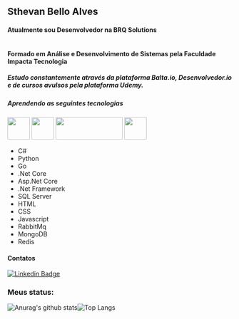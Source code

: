 ## Sthevan Bello Alves
####  Atualmente sou Desenvolvedor na BRQ Solutions <br><br>

#### Formado em Análise e Desenvolvimento de Sistemas pela Faculdade Impacta Tecnologia
##### Estudo constantemente através da plataforma Balta.io, Desenvolvedor.io e de cursos avulsos pela plataforma Udemy.
##### Aprendendo as seguintes tecnologias
<img src="https://cdn.jsdelivr.net/gh/devicons/devicon/icons/csharp/csharp-original.svg" width="50" height="50"/> <img src="https://cdn.jsdelivr.net/gh/devicons/devicon/icons/dotnetcore/dotnetcore-original.svg" width="50" height="50"/> <img src="https://www.python.org/static/community_logos/python-logo-generic.svg" width="150" height="50"/> <img src="https://go.dev/blog/go-brand/Go-Logo/SVG/Go-Logo_Blue.svg" width="50" height="50"/>
- C#
- Python
- Go
- .Net Core
- Asp.Net Core
- .Net Framework
- SQL Server
- HTML
- CSS
- Javascript
- RabbitMq
- MongoDB
- Redis
#### Contatos

[![Linkedin Badge](https://img.shields.io/badge/-LinkedIn-blue?style=flat-square&logo=Linkedin&logoColor=white&link=https://www.linkedin.com/in/sthevan/)](https://www.linkedin.com/in/sthevan/)

### Meus status:
![Anurag's github stats](https://github-readme-stats.vercel.app/api?username=sthevanbello&show_icons=true&theme=radical&include_all_commits=true&count_private=true)![Top Langs](https://github-readme-stats.vercel.app/api/top-langs/?username=sthevanbello&show_icons=true&layout=compact&langs_count=10&theme=radical)
